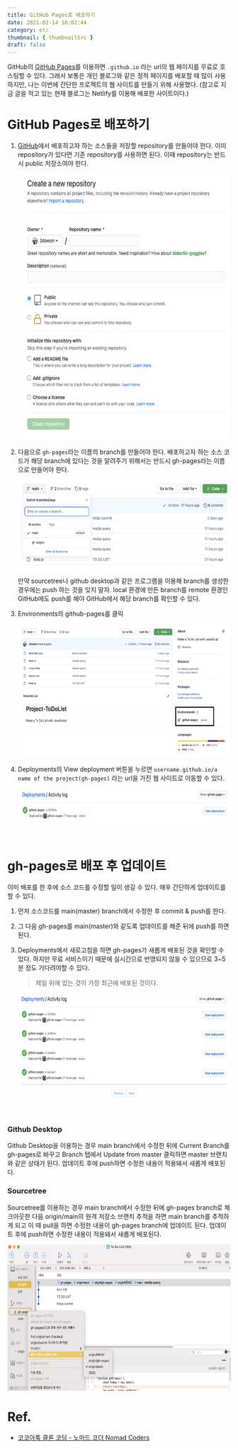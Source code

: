 ```yaml
---
title: GitHub Pages로 배포하기
date: 2021-02-14 16:02:44
category: etc
thumbnail: { thumbnailSrc }
draft: false
---
```


GitHub의 [GitHub Pages](https://pages.github.com/)를 이용하면 `.github.io` 라는 url의 웹 페이지를 무료로 호스팅할 수 있다. 그래서 보통은 개인 블로그와 같은 정적 페이지를 배포할 때 많이 사용하지만, 나는 이번에 간단한 프로젝트의 웹 사이트를 만들기 위해 사용했다. (참고로 지금 글을 적고 있는 현재 블로그는 Netlify를 이용해 배포한 사이트이다.)

# GitHub Pages로 배포하기

1. [GitHub](https://github.com/)에서 배포하고자 하는 소스들을 저장할 repository를 만들어야 한다. 이미 repository가 있다면 기존 repository를 사용하면 된다. 이때 repository는 반드시 public 저장소여야 한다.

    <img src="./image/gh-pages1.png"  width="600" height="600">

2. 다음으로 `gh-pages`라는 이름의 branch를 만들어야 한다. 배포하고자 하는 소스 코드가 해당 branch에 있다는 것을 알려주기 위해서는 반드시 gh-pages라는 이름으로 만들어야 한다.

    <img src="./image/gh-pages2.png"  width="600" height="200">

    만약 sourcetree나 github desktop과 같은 프로그램을 이용해 branch를 생성한 경우에는 push 하는 것을 잊지 말자. local 환경에 만든 branch를 remote 환경인 GitHub에도 push를 해야 GitHub에서 해당 branch를 확인할 수 있다.

3. Environments의 github-pages를 클릭

    <img src="./image/gh-pages3.png"  width="600" height="300">

4. Deployments의 View deployment 버튼을 누르면 `username.github.io/a name of the project(gh-pages)` 라는 url을 가진 웹 사이트로 이동할 수 있다.

    <img src="./image/gh-pages4.png"  width="600" height="80">

</br>

# gh-pages로 배포 후 업데이트

이미 배포를 한 후에 소스 코드를 수정할 일이 생길 수 있다. 매우 간단하게 업데이트를 할 수 있다.

1. 먼저 소스코드를 main(master) branch에서 수정한 후 commit & push를 한다. 
2. 그 다음 gh-pages를 main(master)와 같도록 업데이트를 해준 뒤에 push를 하면 된다.
3. Deployments에서 새로고침을 하면 gh-pages가 새롭게 배포된 것을 확인할 수 있다. 하지만 무료 서비스이기 때문에 실시간으로 반영되지 않을 수 있으므로 3~5분 정도 기다려야할 수 있다.

    > 제일 위에 있는 것이 가장 최근에 배포된 것이다.

    <img src="./image/gh-pages5.png"  width="600" height="240">

</br>

### Github Desktop

Github Desktop을 이용하는 경우 main branch에서 수정한 뒤에 Current Branch를 gh-pages로 바꾸고 Branch 탭에서 Update from master 클릭하면 master 브랜치와 같은 상태가 된다. 업데이트 후에 push하면 수정한 내용이 적용돼서 새롭게 배포된다.

### Sourcetree

Sourcetree를 이용하는 경우 main branch에서 수정한 뒤에 gh-pages branch로 체크아웃한 다음 origin/main의 원격 저장소 브랜치 추적을 하면 main branch를 추적하게 되고 이 때 pull을 하면 수정한 내용이 gh-pages branch에 업데이트 된다. 업데이트 후에 push하면 수정한 내용이 적용돼서 새롭게 배포된다.

<img src="./image/gh-pages6.png"  width="600" height="330">

</br>

# Ref.

- [코코아톡 클론 코딩 - 노마드 코더 Nomad Coders](https://nomadcoders.co/kokoa-clone)